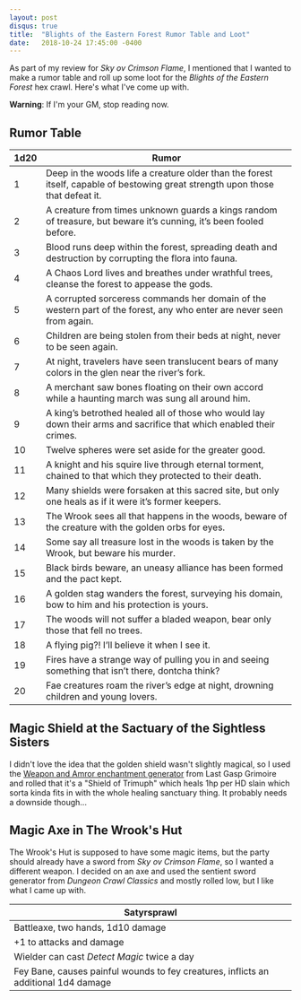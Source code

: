 ```yaml
---
layout: post
disqus: true
title:  "Blights of the Eastern Forest Rumor Table and Loot"
date:   2018-10-24 17:45:00 -0400
---
```


As part of my review for _Sky ov Crimson Flame_, I mentioned that I wanted to make a rumor table and roll up some loot for the _Blights of the Eastern Forest_ hex crawl. Here's what I've come up with.

**Warning**: If I'm your GM, stop reading now.

## Rumor Table

| 1d20 | Rumor |
| ---- | ----- |
| 1 | Deep in the woods life a creature older than the forest itself, capable of bestowing great strength upon those that defeat it. |
| 2 | A creature from times unknown guards a kings random of treasure, but beware it’s cunning, it’s been fooled before. |
| 3 | Blood runs deep within the forest, spreading death and destruction by corrupting the flora into fauna. |
| 4 | A Chaos Lord lives and breathes under wrathful trees, cleanse the forest to appease the gods. |
| 5 | A corrupted sorceress commands her domain of the western part of the forest, any who enter are never seen from again. |
| 6 | Children are being stolen from their beds at night, never to be seen again. |
| 7 | At night, travelers have seen translucent bears of many colors in the glen near the river’s fork. |
| 8 | A merchant saw bones floating on their own accord while a haunting march was sung all around him. |
| 9 | A king’s betrothed healed all of those who would lay down their arms and sacrifice that which enabled their crimes. |
| 10 | Twelve spheres were set aside for the greater good. |
| 11 | A knight and his squire live through eternal torment, chained to that which they protected to their death. |
| 12 | Many shields were forsaken at this sacred site, but only one heals as if it were it’s former keepers. |
| 13 | The Wrook sees all that happens in the woods, beware of the creature with the golden orbs for eyes. |
| 14 | Some say all treasure lost in the woods is taken by the Wrook, but beware his murder. |
| 15 | Black birds beware, an uneasy alliance has been formed and the pact kept. |
| 16 | A golden stag wanders the forest, surveying his domain, bow to him and his protection is yours. |
| 17 | The woods will not suffer a bladed weapon, bear only those that fell no trees. |
| 18 | A flying pig?! I’ll believe it when I see it. |
| 19 | Fires have a strange way of pulling you in and seeing something that isn’t there, dontcha think? |
| 20 | Fae creatures roam the river’s edge at night, drowning children and young lovers. |

## Magic Shield at the Sactuary of the Sightless Sisters

I didn't love the idea that the golden shield wasn't slightly magical, so I used the [Weapon and Amror enchantment generator](https://www.lastgaspgrimoire.com/generators/the-seventh-order-of-the-random-generator/) from Last Gasp Grimoire and rolled that it's a "Shield of Trimuph" which heals 1hp per HD slain which sorta kinda fits in with the whole healing sanctuary thing. It probably needs a downside though...

## Magic Axe in The Wrook's Hut

The Wrook's Hut is supposed to have some magic items, but the party should already have a sword from _Sky ov Crimson Flame_, so I wanted a different weapon. I decided on an axe and used the sentient sword generator from _Dungeon Crawl Classics_ and mostly rolled low, but I like what I came up with.

| Satyrsprawl |
| ----------- |
| Battleaxe, two hands, 1d10 damage
| +1 to attacks and damage
| Wielder can cast _Detect Magic_ twice a day
| Fey Bane, causes painful wounds to fey creatures, inflicts an additional 1d4 damage

